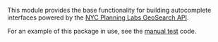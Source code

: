 This module provides the base functionality for building autocomplete
interfaces powered by the [NYC Planning Labs GeoSearch API][geosearch].

For an example of this package in use, see the [manual test][] code.

[geosearch]: https://geosearch.planninglabs.nyc/
[manual test]: test-manual/geosearch-manual-test.ts
